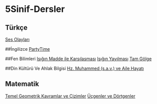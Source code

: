 # 5Sinif-Dersler


## Türkçe
[Ses Olayları](https://www.youtube.com/watch?v=pMYILCLoL7I)

##İngilizce
[PartyTime](https://www.youtube.com/watch?v=vn89Gde99Gg)

##Fen Bilimleri
[Işığın Madde ile Karşılaşması](https://www.youtube.com/watch?v=D0W8XtvwH5s)
[Işığın Yayılması](https://www.youtube.com/watch?v=78nFJGF8QMc)
[Tam Gölge](https://www.youtube.com/watch?v=XW18uV7YczY)

##Din Kültürü Ve Ahlak Bilgisi
[Hz. Muhammed (s.a.v.) ve Aile Hayatı](https://www.youtube.com/watch?v=JWUgqClOOmY)

## Matematik
[Temel Geometrik Kavramlar ve Çizimler](https://www.youtube.com/watch?v=NimigUHz9JU)
[Üçgenler ve Dörtgenler](https://www.youtube.com/watch?v=78nFJGF8QMchttps://www.youtube.com/watch?v=1W0LpC6lRVE)
